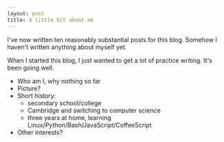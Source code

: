 ```yaml
---
layout: post
title: A little bit about me
---
```


I've now written ten reasonably substantial posts for this blog. Somehow I haven't written anything about myself yet. 

When I started this blog, I just wanted to get a lot of practice writing. It's been going well. 


- Who am I, why nothing so far
- Picture?
- Short history:
    - secondary school/college
    - Cambridge and switching to computer science
    - three years at home, learning Linux/Python/Bash/JavaScript/CoffeeScript 
- Other interests?
